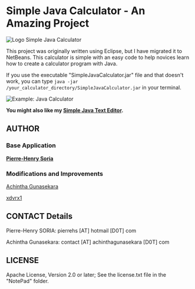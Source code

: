 # Simple Java Calculator - An Amazing Project

![Logo Simple Java Calculator](logo.png)

This project was originally written using Eclipse, but I have migrated it to NetBeans.
This calculator is simple with an easy code to help novices learn how to create a calculator program with Java.

If you use the executable "SimpleJavaCalculator.jar" file and that doesn't work, you can type `java -jar /your_calculator_directory/SimpleJavaCalculator.jar` in your terminal.


![Example: Java Calculator](Screenshots/screenshot.png)

**You might also like my [Simple Java Text Editor](https://github.com/pH-7/Simple-Java-Text-Editor).**


## AUTHOR

### Base Application

**[Pierre-Henry Soria](http://ph7.me)**

### Modifications and Improvements

[Achintha Gunasekara](http://www.achinthagunasekara.com)

[xdvrx1](https://github.com/xdvrx1)


## CONTACT Details

Pierre-Henry SORIA: pierrehs [AT] hotmail [D0T] com

Achintha Gunasekara: contact [AT] achinthagunasekara [D0T] com


## LICENSE

Apache License, Version 2.0 or later; See the license.txt file in the "NotePad" folder.
